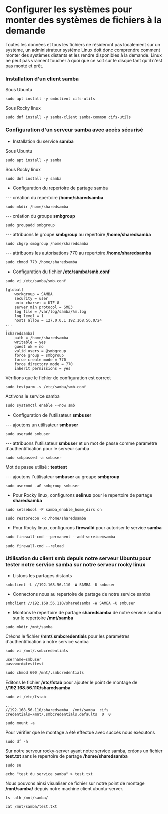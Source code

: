 # Configurer les systèmes pour monter des systèmes de fichiers à la demande

Toutes les données et tous les fichiers ne résideront pas localement sur un système, un administrateur système Linux doit donc comprendre comment monter des systèmes distants et les rendre disponibles à la demande. Linux ne peut pas vraiment toucher à quoi que ce soit sur le disque tant qu'il n'est pas monté et prêt.

### Installation d'un client samba

Sous Ubuntu

```
sudo apt install -y smbclient cifs-utils
```

Sous Rocky linux

```
sudo dnf install -y samba-client samba-common cifs-utils
```

### Configuration d'un serveur samba avec accès sécurisé

- Installation du service **samba**

Sous Ubuntu

```
sudo apt install -y samba
```

Sous Rocky linux

```
sudo dnf install -y samba
```

- Configuration du repertoire de partage samba

--- création du repertoire **/home/sharedsamba**

```
sudo mkdir /home/sharedsamba
```

--- création du groupe **smbgroup**

```
sudo groupadd smbgroup
```

--- attribuons le groupe **smbgroup** au repertoire **/home/sharedsamba**

```
sudo chgrp smbgroup /home/sharedsamba
```

--- attribuons les autorisations 770 au repertoire **/home/sharedsamba**

```
sudo chmod 770 /home/sharedsamba
```

- Configuration du fichier **/etc/samba/smb.conf**

```
sudo vi /etc/samba/smb.conf
```

```
[global]
    workgroup = SAMBA
    security = user
    unix charset = UTF-8
    server min protocol = SMB3
    log file = /var/log/samba/%m.log
    log level = 1
    hosts allow = 127.0.0.1 192.168.56.0/24 
...
...
[sharedsamba]
    path = /home/sharedsamba
    writable = yes
    guest ok = no
    valid users = @smbgroup
    force group = smbgroup
    force create mode = 770
    force directory mode = 770
    inherit permissions = yes
```

Vérifions que le fichier de configuration est correct

```
sudo testparm -s /etc/samba/smb.conf
```

Activons le service samba

```
sudo systemctl enable --now smb
```

- Configuration de l'utilisateur **smbuser**

--- ajoutons un utilisateur **smbuser**

```
sudo useradd smbuser
```

--- attribuons l'utilisateur **smbuser** et un mot de passe comme paramètre d'authentification pour le serveur samba

```
sudo smbpasswd -a smbuser
```

Mot de passe utilisé : **testtest**

--- ajoutons l'utilisateur **smbuser** au groupe **smbgroup**

```
sudo usermod -aG smbgroup smbuser
```

- Pour Rocky linux, configurons **selinux** pour le repertoire de partage **sharedsamba**

```
sudo setsebool -P samba_enable_home_dirs on
```

```
sudo restorecon -R /home/sharedsamba
```

- Pour Rocky linux, configurons **firewalld** pour autoriser le service **samba**

```
sudo firewall-cmd --permanent --add-service=samba
```

```
sudo firewall-cmd --reload
```

### Utilisation du client smb depuis notre serveur Ubuntu pour tester notre service samba sur notre serveur rocky linux

- Listons les partages distants

```
smbclient -L //192.168.56.110 -W SAMBA -U smbuser
```

- Connectons nous au repertoire de partage de notre service samba

```
smbclient //192.168.56.110/sharedsamba -W SAMBA -U smbuser
```

- Montons le repertoire de partage **sharedsamba** de notre service samba sur le repertoire **/mnt/samba**

```
sudo mkdir /mnt/samba
```

Créons le fichier **/mnt/.smbcredentials** pour les paramètres d'authentification à notre service samba

```
sudo vi /mnt/.smbcredentials
```

```
username=smbuser
password=testtest
```

```
sudo chmod 600 /mnt/.smbcredentials
```

Editons le fichier **/etc/fstab** pour ajouter le point de montage de **//192.168.56.110/sharedsamba**

```
sudo vi /etc/fstab
```

```
...
//192.168.56.110/sharedsamba  /mnt/samba  cifs  credentials=/mnt/.smbcredentials,defaults  0  0
```

```
sudo mount -a
```

Pour vérifier que le montage a été effectué avec succès nous exécutons

```
sudo df -h
```

Sur notre serveur rocky-server ayant notre service samba, créons un fichier **test.txt** sans le repertoire de partage **/home/sharedsamba**

```
sudo su
```

```
echo "test du service samba" > test.txt
```

Nous pouvons ainsi visualiser ce fichier sur notre point de montage **/mnt/samba/** depuis notre machine client ubuntu-server.

```
ls -alh /mnt/samba/
```

```
cat /mnt/samba/test.txt
```